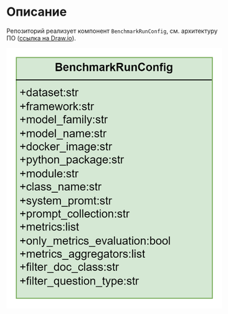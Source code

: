 # Описание

Репозиторий реализует компонент `BenchmarkRunConfig`, см. архитектуру ПО ([ссылка на Draw.io](https://drive.google.com/file/d/1o4nyLsC-T8OGUrBmCNb4Tvr0_LtFqp1p/view?usp=sharing)).

![BenchmarkRunConfig](repo_pics/image.png)